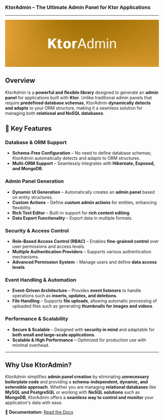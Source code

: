 ### **KtorAdmin – The Ultimate Admin Panel for Ktor Applications**  

---

![KtorAdmin Banner](/art/banner.jpg)  

## **Overview**  

KtorAdmin is a **powerful and flexible library** designed to generate an **admin panel** for applications built with **Ktor**. Unlike traditional admin panels that require **predefined database schemas**, KtorAdmin **dynamically detects and adapts** to your ORM structure, making it a seamless solution for managing both **relational and NoSQL databases**.  

## 🚀 **Key Features**  

### **Database & ORM Support**  
- **Schema-Free Configuration** – No need to define database schemas; KtorAdmin automatically detects and adapts to ORM structures.  
- **Multi-ORM Support** – Seamlessly integrates with **Hibernate, Exposed, and MongoDB**.  

### **Admin Panel Generation**  
- **Dynamic UI Generation** – Automatically creates an **admin panel** based on entity structures.  
- **Custom Actions** – Define **custom admin actions** for entities, enhancing flexibility.  
- **Rich Text Editor** – Built-in support for **rich content editing**.  
- **Data Export Functionality** – Export data in multiple formats.  

### **Security & Access Control**  
- **Role-Based Access Control (RBAC)** – Enables **fine-grained control** over user permissions and access levels.  
- **Multiple Authentication Providers** – Supports various authentication mechanisms.  
- **Advanced Permission System** – Manage users and define **data access levels**.  

### **Event Handling & Automation**  
- **Event-Driven Architecture** – Provides **event listeners** to handle operations such as **inserts, updates, and deletions**.  
- **File Handling** – Supports **file uploads**, allowing automatic processing of uploaded files such as generating **thumbnails for images and videos**.  

### **Performance & Scalability**  
- **Secure & Scalable** – Designed with **security in mind** and adaptable for **both small and large-scale applications**.  
- **Scalable & High Performance** – Optimized for production use with minimal overhead.  

---

## **Why Use KtorAdmin?**  

KtorAdmin simplifies **admin panel creation** by eliminating **unnecessary boilerplate code** and providing a **schema-independent, dynamic, and extensible approach**. Whether you are managing **relational databases** like **MySQL and PostgreSQL** or working with **NoSQL solutions** such as **MongoDB**, KtorAdmin offers a **seamless way to control and monitor** your application's data with ease.  

📖 **Documentation:** [Read the Docs](https://amirreza-gholami.gitbook.io/ktor-admin)  
